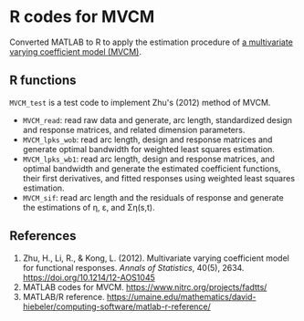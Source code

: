 # R codes for MVCM
Converted MATLAB to R to apply the estimation procedure of [a multivariate varying coefficient model (MVCM)](https://doi.org/10.1214/12-AOS1045).


## R functions
`MVCM_test` is a test code to implement Zhu's (2012) method of MVCM.
- `MVCM_read`: read raw data and generate, arc length, standardized design and response matrices, and related dimension parameters.
- `MVCM_lpks_wob`: read arc length, design and response matrices and generate optimal bandwidth for weighted least squares estimation.
- `MVCM_lpks_wb1`: read arc length, design and response matrices, and optimal bandwidth and generate the estimated coefficient functions, their first derivatives, and fitted responses using weighted least squares estimation.
- `MVCM_sif`: read arc length and the residuals of response and generate the estimations of η, ε, and Ση(s,t).


## References
1. Zhu, H., Li, R., & Kong, L. (2012). Multivariate varying coefficient model for functional responses. _Annals of Statistics_, 40(5), 2634. https://doi.org/10.1214/12-AOS1045
2. MATLAB codes for MVCM. https://www.nitrc.org/projects/fadtts/
3. MATLAB/R reference. https://umaine.edu/mathematics/david-hiebeler/computing-software/matlab-r-reference/
